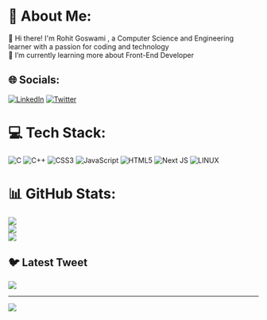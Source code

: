 # 💫 About Me:
👋  Hi there! I'm Rohit Goswami , a Computer Science and Engineering learner with a passion for coding and technology<br>🌱 I’m currently learning more about  Front-End Developer 


## 🌐 Socials:
[![LinkedIn](https://img.shields.io/badge/LinkedIn-%230077B5.svg?logo=linkedin&logoColor=white)](https://linkedin.com/in/https://www.linkedin.com/in/rohit-goswami-5244b3218) [![Twitter](https://img.shields.io/badge/Twitter-%231DA1F2.svg?logo=Twitter&logoColor=white)](https://twitter.com/@RohitGoswami064) 

# 💻 Tech Stack:
![C](https://img.shields.io/badge/c-%2300599C.svg?style=for-the-badge&logo=c&logoColor=white) ![C++](https://img.shields.io/badge/c++-%2300599C.svg?style=for-the-badge&logo=c%2B%2B&logoColor=white) ![CSS3](https://img.shields.io/badge/css3-%231572B6.svg?style=for-the-badge&logo=css3&logoColor=white) ![JavaScript](https://img.shields.io/badge/javascript-%23323330.svg?style=for-the-badge&logo=javascript&logoColor=%23F7DF1E) ![HTML5](https://img.shields.io/badge/html5-%23E34F26.svg?style=for-the-badge&logo=html5&logoColor=white) ![Next JS](https://img.shields.io/badge/Next-black?style=for-the-badge&logo=next.js&logoColor=white) ![LINUX](https://img.shields.io/badge/Linux-FCC624?style=for-the-badge&logo=linux&logoColor=black)
# 📊 GitHub Stats:
![](https://github-readme-stats.vercel.app/api?username=Rohit-Goswami064&theme=nightowl&hide_border=false&include_all_commits=true&count_private=false)<br/>
![](https://github-readme-streak-stats.herokuapp.com/?user=Rohit-Goswami064&theme=nightowl&hide_border=false)<br/>
![](https://github-readme-stats.vercel.app/api/top-langs/?username=Rohit-Goswami064&theme=nightowl&hide_border=false&include_all_commits=true&count_private=false&layout=compact)

## 🐦 Latest Tweet
[![](https://gtce.itsvg.in/api?username=@RohitGoswami064)](https://github.com/VishwaGauravIn/github-twitter-card-embed)

---
[![](https://visitcount.itsvg.in/api?id=Rohit-Goswami064&icon=0&color=1)](https://visitcount.itsvg.in)

<!-- Proudly created with GPRM ( https://gprm.itsvg.in ) -->
